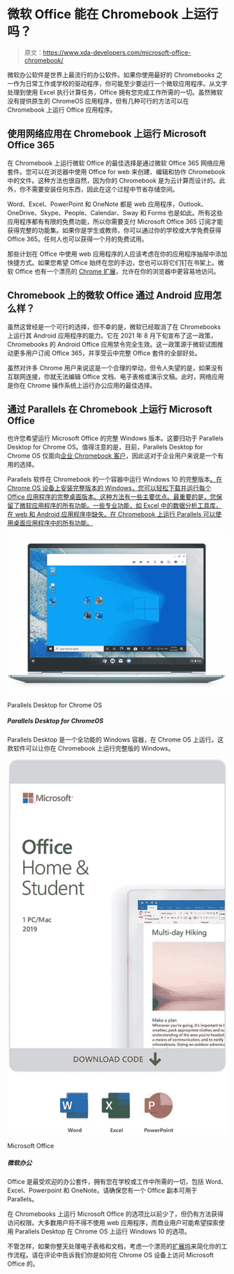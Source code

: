 # 微软 Office 能在 Chromebook 上运行吗？

> 原文：<https://www.xda-developers.com/microsoft-office-chromebook/>

微软办公软件是世界上最流行的办公软件。如果你使用最好的 Chromebooks 之一作为日常工作或学校的驱动程序，你可能至少要运行一个微软应用程序。从文字处理到使用 Excel 执行计算任务，Office 拥有您完成工作所需的一切。虽然微软没有提供原生的 ChromeOS 应用程序，但有几种可行的方法可以在 Chromebook 上运行 Office 应用程序。

## 使用网络应用在 Chromebook 上运行 Microsoft Office 365

在 Chromebook 上运行微软 Office 的最佳选择是通过微软 Office 365 网络应用套件。您可以在浏览器中使用 Office for web 来创建、编辑和协作 Chromebook 中的文件。这种方法也很自然，因为你的 Chromebook 是为云计算而设计的。此外，你不需要安装任何东西，因此在这个过程中节省存储空间。

Word、Excel、PowerPoint 和 OneNote 都是 web 应用程序，Outlook、OneDrive、Skype、People、Calendar、Sway 和 Forms 也是如此。所有这些应用程序都有有限的免费功能，所以你需要支付 Microsoft Office 365 订阅才能获得完整的功能集。如果你是学生或教师，你可以通过你的学校或大学免费获得 Office 365。任何人也可以获得一个月的免费试用。

那些计划在 Office 中使用 web 应用程序的人应该考虑在你的应用程序抽屉中添加快捷方式。如果您希望 Office 始终在您的手边，您也可以将它们钉在书架上。微软 Office 也有一个漂亮的 [Chrome 扩展](https://chrome.google.com/webstore/detail/office/ndjpnladcallmjemlbaebfadecfhkepb?hl=en)，允许在你的浏览器中更容易地访问。

## Chromebook 上的微软 Office 通过 Android 应用怎么样？

虽然这曾经是一个可行的选择，但不幸的是，微软已经取消了在 Chromebooks 上运行其 Android 应用程序的能力。它在 2021 年 8 月下旬宣布了这一政策，Chromebooks 的 Android Office 应用禁令完全生效。这一政策源于微软试图推动更多用户订阅 Office 365，并享受云中完整 Office 套件的全部好处。

虽然对许多 Chrome 用户来说这是一个合理的举动，但令人失望的是，如果没有互联网连接，你就无法编辑 Office 文档、电子表格或演示文稿。此时，网络应用是你在 Chrome 操作系统上运行办公应用的最佳选择。

## 通过 Parallels 在 Chromebook 上运行 Microsoft Office

也许您希望运行 Microsoft Office 的完整 Windows 版本。这要归功于 Parallels Desktop for Chrome OS。值得注意的是，目前，Parallels Desktop for Chrome OS 仅面向[企业 Chromebook 客户](https://www.xda-developers.com/best-business-chromebooks/)，因此这对于企业用户来说是一个有用的选择。

Parallels 软件在 Chromebook 的一个容器中运行 Windows 10 的完整版本[。在 Chrome OS 设备上安装完整版本的 Windows，您可以轻松下载并运行每个 Office 应用程序的完整桌面版本。这种方法有一些主要优点。最重要的是，您保留了微软应用程序的所有功能。一些专业功能，如 Excel 中的数据分析工具库，在 web 和 Android 应用程序中缺失。在 Chromebook 上运行 Parallels 可以使用桌面应用程序中的所有功能。](https://www.xda-developers.com/windows-10-chrome-os/)

 <picture>![Parallels Desktop is a full-featured Windows container that runs natively on Chrome OS. This software allows you to run the full version of Windows on your Chromebook.](img/f794f234e438998262bd2b838876d1db.png)</picture> 

Parallels Desktop for Chrome OS

##### Parallels Desktop for ChromeOS

Parallels Desktop 是一个全功能的 Windows 容器，在 Chrome OS 上运行。这款软件可以让你在 Chromebook 上运行完整版的 Windows。

 <picture>![The most popular productivity suite out there, Office has everything you need for school or work, with Word, Excel, Powerpoint, and OneNote all included. Make sure you have a copy of Office to use with Parallels.](img/a78bff6b9b629e98e0a7a9dd04474c50.png)</picture> 

Microsoft Office

##### 微软办公

Office 是最受欢迎的办公套件，拥有您在学校或工作中所需的一切，包括 Word、Excel、Powerpoint 和 OneNote。请确保您有一个 Office 副本可用于 Parallels。

在 Chromebooks 上运行 Microsoft Office 的选项比以前少了，但仍有方法获得访问权限。大多数用户将不得不使用 web 应用程序，而商业用户可能希望探索使用 Parallels Desktop 在 Chrome OS 上运行 Windows 10 的选项。

不管怎样，如果你整天处理电子表格和文档，考虑一个漂亮的[扩展坞](https://www.xda-developers.com/best-docking-stations-chromebooks/)来简化你的工作流程。请在评论中告诉我们你是如何在 Chrome OS 设备上访问 Microsoft Office 的。